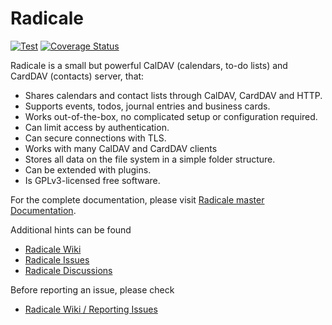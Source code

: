 # Radicale

[![Test](https://github.com/Kozea/Radicale/actions/workflows/test.yml/badge.svg?branch=master)](https://github.com/Kozea/Radicale/actions/workflows/test.yml)
[![Coverage Status](https://coveralls.io/repos/github/Kozea/Radicale/badge.svg?branch=master)](https://coveralls.io/github/Kozea/Radicale?branch=master)

Radicale is a small but powerful CalDAV (calendars, to-do lists) and CardDAV
(contacts) server, that:

* Shares calendars and contact lists through CalDAV, CardDAV and HTTP.
* Supports events, todos, journal entries and business cards.
* Works out-of-the-box, no complicated setup or configuration required.
* Can limit access by authentication.
* Can secure connections with TLS.
* Works with many CalDAV and CardDAV clients
* Stores all data on the file system in a simple folder structure.
* Can be extended with plugins.
* Is GPLv3-licensed free software.

For the complete documentation, please visit
[Radicale master Documentation](https://radicale.org/master.html).

Additional hints can be found
* [Radicale Wiki](https://github.com/Kozea/Radicale/wiki)
* [Radicale Issues](https://github.com/Kozea/Radicale/issues)
* [Radicale Discussions](https://github.com/Kozea/Radicale/discussions)

Before reporting an issue, please check
* [Radicale Wiki / Reporting Issues](https://github.com/Kozea/Radicale/wiki/01-‐-Reporting-Issues)
